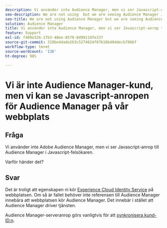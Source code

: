```yaml
---
description: Vi använder inte Audience Manager, men vi ser Javascript-anrop till Audience Manager i Javascript-felsökaren – varför?
seo-description: We are not using  but we are seeing Audience Manager Javascript calls in the Javascript debugger - Why?
seo-title: We are not using Audience Manager but we are seeing Audience Manager Javascript calls in the Javascript debugger - Why?
solution: Audience Manager
title: Vi använder inte Audience Manager, men vi ser Javascript-anrop till Audience Manager i Javascript-felsökaren – varför?
feature: Support
exl-id: f409e326-17b3-40ee-8570-8d99119fe337
source-git-commit: 319be4dade263c5274624f07616b404decb7066f
workflow-type: tm+mt
source-wordcount: '136'
ht-degree: 98%

---
```


# Vi är inte Audience Manager-kund, men vi kan se Javascript-anropen för Audience Manager på vår webbplats

## Fråga

Vi använder inte Adobe Audience Manager, men vi ser Javascript-anrop till Audience Manager i Javascript-felsökaren.

Varför händer det?

## Svar

Det är troligt att egenskapen ni kör [Experience Cloud Identity Service](https://experienceleague.adobe.com/docs/id-service/using/home.html) på webbplatsen. Om så är fallet behöver inte referensen till Audience Manager innebära att webbplatsen kör Audience Manager. Det innebär i stället att Audience Manager driver tjänsten.

Audience Manager-serveranrop görs vanligtvis för att [synkronisera kund-ID:n](https://experienceleague.adobe.com/docs/id-service/using/id-service-api/methods/setcustomerids.html).
